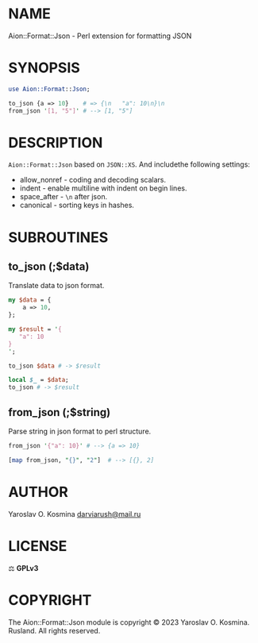 # NAME

Aion::Format::Json - Perl extension for formatting JSON

# SYNOPSIS

```perl
use Aion::Format::Json;

to_json {a => 10}    # => {\n   "a": 10\n}\n
from_json '[1, "5"]' # --> [1, "5"]
```

# DESCRIPTION

`Aion::Format::Json` based on `JSON::XS`. And includethe following settings:

* allow_nonref - coding and decoding scalars.
* indent - enable multiline with indent on begin lines.
* space_after - `\n` after json.
* canonical - sorting keys in hashes.

# SUBROUTINES

## to_json (;$data)

Translate data to json format.

```perl
my $data = {
    a => 10,
};

my $result = '{
   "a": 10
}
';

to_json $data # -> $result

local $_ = $data;
to_json # -> $result
```

## from_json (;$string)

Parse string in json format to perl structure.

```perl
from_json '{"a": 10}' # --> {a => 10}

[map from_json, "{}", "2"]  # --> [{}, 2]
```

# AUTHOR

Yaroslav O. Kosmina [darviarush@mail.ru](darviarush@mail.ru)

# LICENSE

⚖ **GPLv3**

# COPYRIGHT

The Aion::Format::Json module is copyright © 2023 Yaroslav O. Kosmina. Rusland. All rights reserved.
